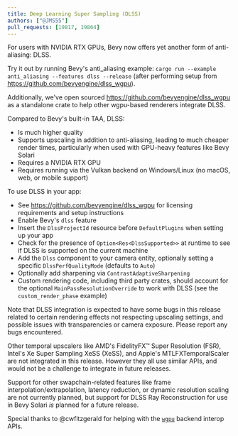 ```yaml
---
title: Deep Learning Super Sampling (DLSS)
authors: ["@JMS55"]
pull_requests: [19817, 19864]
---
```


For users with NVIDIA RTX GPUs, Bevy now offers yet another form of anti-aliasing: DLSS.

Try it out by running Bevy's anti_aliasing example: `cargo run --example anti_aliasing --features dlss --release` (after performing setup from https://github.com/bevyengine/dlss_wgpu).

Additionally, we've open sourced https://github.com/bevyengine/dlss_wgpu as a standalone crate to help other wgpu-based renderers integrate DLSS.

Compared to Bevy's built-in TAA, DLSS:
* Is much higher quality
* Supports upscaling in addition to anti-aliasing, leading to much cheaper render times, particularly when used with GPU-heavy features like Bevy Solari
* Requires a NVIDIA RTX GPU
* Requires running via the Vulkan backend on Windows/Linux (no macOS, web, or mobile support)

To use DLSS in your app:
* See https://github.com/bevyengine/dlss_wgpu for licensing requirements and setup instructions
* Enable Bevy's `dlss` feature
* Insert the `DlssProjectId` resource before `DefaultPlugins` when setting up your app
* Check for the presence of `Option<Res<DlssSupported>>` at runtime to see if DLSS is supported on the current machine
* Add the `Dlss` component to your camera entity, optionally setting a specific `DlssPerfQualityMode` (defaults to `Auto`)
* Optionally add sharpening via `ContrastAdaptiveSharpening`
* Custom rendering code, including third party crates, should account for the optional `MainPassResolutionOverride` to work with DLSS (see the `custom_render_phase` example)

Note that DLSS integration is expected to have some bugs in this release related to certain rendering effects not respecting upscaling settings, and possible issues with transparencies or camera exposure. Please report any bugs encountered.

Other temporal upscalers like AMD's FidelityFX™ Super Resolution (FSR), Intel's Xe Super Sampling XeSS (XeSS), and Apple's MTLFXTemporalScaler are not integrated in this release. However they all use similar APIs, and would not be a challenge to integrate in future releases.

Support for other swapchain-related features like frame interpolation/extrapolation, latency reduction, or dynamic resolution scaling are not currently planned, but support for DLSS Ray Reconstruction for use in Bevy Solari _is_ planned for a future release.

Special thanks to @cwfitzgerald for helping with the [`wgpu`](https://github.com/gfx-rs/wgpu) backend interop APIs.
